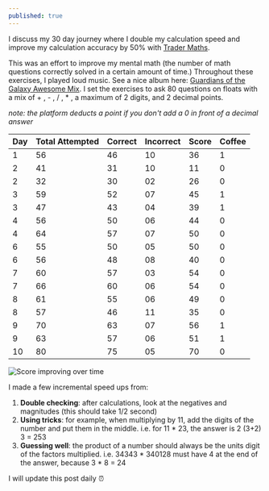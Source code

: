```yaml
---
published: true
---
```

I discuss my 30 day journey where I double my calculation speed and improve my calculation accuracy by 50% with [Trader Maths](http://tradermaths.com/tradermath/).

This was an effort to improve my mental math (the number of math questions correctly solved in a certain amount of time.) Throughout these exercises, I played loud music. See a nice album here: [Guardians of the Galaxy Awesome Mix](https://www.youtube.com/watch?v=sCT50t-JAMw). I set the exercises to ask 80 questions on floats with a mix of + , - , / , * , a maximum of 2 digits, and 2 decimal points.

_note: the platform deducts a point if you don't add a 0 in front of a decimal answer_


| Day | Total Attempted | Correct | Incorrect | Score | Coffee |
|-----|-----------------|---------|-----------|-------|--------|
| 1   | 56              | 46      | 10        | 36    | 1      |
| 2   | 41              | 31      | 10        | 11    | 0      |
| 2   | 32              | 30      | 02        | 26    | 0      |
| 3   | 59              | 52      | 07        | 45    | 1      |
| 3   | 47              | 43      | 04        | 39    | 1      |
| 4   | 56              | 50      | 06        | 44    | 0      |
| 4   | 64              | 57      | 07        | 50    | 0      |
| 6   | 55              | 50      | 05        | 50    | 0      |
| 6   | 56              | 48      | 08        | 40    | 0      |
| 7   | 60              | 57      | 03        | 54    | 0      |
| 7   | 66              | 60      | 06        | 54    | 0      |
| 8   | 61              | 55      | 06        | 49    | 0      |
| 8   | 57              | 46      | 11        | 35    | 0      |
| 9   | 70              | 63      | 07        | 56    | 1      |
| 9   | 63              | 57      | 06        | 51    | 1      |
| 10  | 80              | 75      | 05        | 70    | 0      |

![Score improving over time](https://i.imgur.com/FgDGyii.png)


I made a few incremental speed ups from:

1. **Double checking**: after calculations, look at the negatives and magnitudes (this should take 1/2 second)
2. **Using tricks**: for example, when multiplying by 11, add the digits of the number and put them in the middle. i.e. for 11 * 23, the answer is 2 (3+2) 3 = 253
3. **Guessing well**: the product of a number should always be the units digit of the factors multiplied.
	i.e. 34343 * 340128 must have 4 at the end of the answer, because 3 * 8 = 24
    
    
I will update this post daily :alarm_clock:
